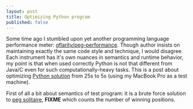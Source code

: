 ```yaml
---
layout: post
title: Optimizing Python program
published: false
---
```


Some time ago I stumbled upon yet another programming language
performance meter: [gflarity/peg-performance][]. Though author insists
on maintaining exactly the same code style and technique, I would
disagree. Each instrument has it's own nuances in semantics and
runtime behavior, my point is that when used correctly Python is not
that different from Java/C even for such computationally-heavy
tasks. This is a post about optimizing [Python solution][] from 25s to
5s (using my MacBook Pro as a test machine).

[Python solution]: https://github.com/gflarity/peg-performance/tree/master/src/main/python
[gflarity/peg-performance]: https://github.com/gflarity/peg-performance

First of all a bit about semantics of test program: it is a brute
force solution to [peg solitaire][], **FIXME** which counts the number
of winning positions.

[peg solitaire]: http://en.wikipedia.org/wiki/Peg_solitaire
